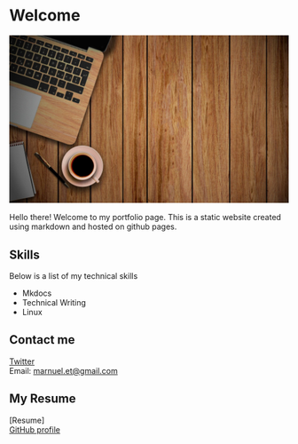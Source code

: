 # **Welcome**  

![My_Image](img/homepage.jpg)


Hello there! Welcome to my portfolio page. This is a static website created using markdown and hosted on github pages.

## **Skills**
Below is a list of my technical skills  

- Mkdocs  
- Technical Writing  
- Linux


## **Contact me**
[Twitter](https://twitter.com/probsolving_ops)  
Email: marnuel.et@gmail.com

## **My Resume**  
[Resume]  
[GitHub profile](https://github.com/devbird007)  